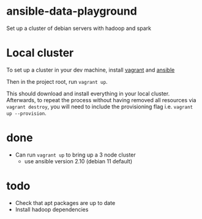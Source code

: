 # ansible-data-playground
Set up a cluster of debian servers with hadoop and spark

# Local cluster

To set up a cluster in your dev machine, install [vagrant][1] and
[ansible][2]

[1]: https://www.vagrantup.com/docs/installation
[2]: https://docs.ansible.com/ansible/latest/installation_guide/intro_installation.html

Then in the project root, run `vagrant up`.

This should download and install everything in your local cluster.
Afterwards, to repeat the
process without having removed all resources via `vagrant destroy`,
you will need to include the provisioning flag i.e.
`vagrant up --provision`.

# done
- Can run `vagrant up` to bring up a 3 node cluster
  - use ansible version 2.10 (debian 11 default)

# todo
- Check that apt packages are up to date
- Install hadoop dependencies
